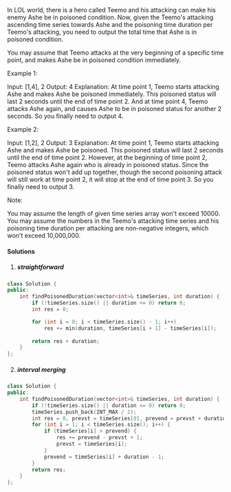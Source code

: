 In LOL world, there is a hero called Teemo and his attacking can make his enemy Ashe be in poisoned condition. Now, given the Teemo's attacking ascending time series towards Ashe and the poisoning time duration per Teemo's attacking, you need to output the total time that Ashe is in poisoned condition.

You may assume that Teemo attacks at the very beginning of a specific time point, and makes Ashe be in poisoned condition immediately.

Example 1:

Input: [1,4], 2
Output: 4
Explanation: At time point 1, Teemo starts attacking Ashe and makes Ashe be poisoned immediately. 
This poisoned status will last 2 seconds until the end of time point 2. 
And at time point 4, Teemo attacks Ashe again, and causes Ashe to be in poisoned status for another 2 seconds. 
So you finally need to output 4.
 

Example 2:

Input: [1,2], 2
Output: 3
Explanation: At time point 1, Teemo starts attacking Ashe and makes Ashe be poisoned. 
This poisoned status will last 2 seconds until the end of time point 2. 
However, at the beginning of time point 2, Teemo attacks Ashe again who is already in poisoned status. 
Since the poisoned status won't add up together, though the second poisoning attack will still work at time point 2, it will stop at the end of time point 3. 
So you finally need to output 3.
 

Note:

You may assume the length of given time series array won't exceed 10000.
You may assume the numbers in the Teemo's attacking time series and his poisoning time duration per attacking are non-negative integers, which won't exceed 10,000,000.

#### Solutions

1. ##### straightforward

```c++
class Solution {
public:
    int findPoisonedDuration(vector<int>& timeSeries, int duration) {
        if (!timeSeries.size() || duration <= 0) return 0;
        int res = 0;

        for (int i = 0; i < timeSeries.size() - 1; i++)
            res += min(duration, timeSeries[i + 1] - timeSeries[i]);
        
        return res + duration;
    }
};
```

2. ##### interval merging

```c++
class Solution {
public:
    int findPoisonedDuration(vector<int>& timeSeries, int duration) {
        if (!timeSeries.size() || duration <= 0) return 0;
        timeSeries.push_back(INT_MAX / 2);
        int res = 0, prevst = timeSeries[0], prevend = prevst + duration - 1;
        for (int i = 1; i < timeSeries.size(); i++) {
            if (timeSeries[i] > prevend) {
                res += prevend - prevst + 1;
                prevst = timeSeries[i];
            }
            prevend = timeSeries[i] + duration - 1;
        }
        return res;
    }
};
```